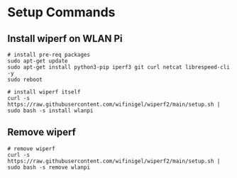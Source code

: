 # Setup Commands

## Install wiperf on WLAN Pi
```
# install pre-req packages
sudo apt-get update
sudo apt-get install python3-pip iperf3 git curl netcat librespeed-cli -y
sudo reboot

# install wiperf itself
curl -s https://raw.githubusercontent.com/wifinigel/wiperf2/main/setup.sh | sudo bash -s install wlanpi
```

## Remove wiperf
```
# remove wiperf
curl -s https://raw.githubusercontent.com/wifinigel/wiperf2/main/setup.sh | sudo bash -s remove wlanpi
```